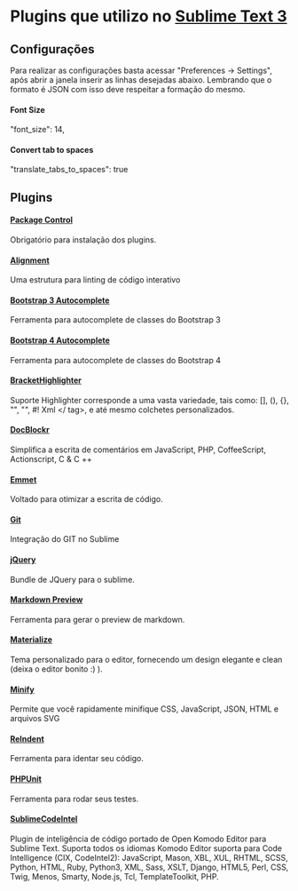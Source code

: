 # Plugins que utilizo no [Sublime Text 3](https://www.sublimetext.com/3)

## Configurações
Para realizar as configurações basta acessar "Preferences -> Settings", após abrir a janela inserir as linhas desejadas abaixo. Lembrando que o formato é JSON com isso deve respeitar a formação do mesmo.

#### Font Size
"font_size": 14,

#### Convert tab to spaces
"translate_tabs_to_spaces": true

## Plugins

#### [Package Control](https://packagecontrol.io/installation)
Obrigatório para instalação dos plugins.

#### [Alignment](https://packagecontrol.io/packages/Alignment)
Uma estrutura para linting de código interativo

#### [Bootstrap 3 Autocomplete](https://packagecontrol.io/packages/Bootstrap%203%20Autocomplete)
Ferramenta para autocomplete de classes do Bootstrap 3

#### [Bootstrap 4 Autocomplete](https://packagecontrol.io/packages/Bootstrap%204%20Autocomplete)
Ferramenta para autocomplete de classes do Bootstrap 4

#### [BracketHighlighter](https://packagecontrol.io/packages/BracketHighlighter)
Suporte Highlighter corresponde a uma vasta variedade, tais como: [], (), {}, "", "", #! Xml <tag> </ tag>, e até mesmo colchetes personalizados.

#### [DocBlockr](https://packagecontrol.io/packages/DocBlockr)
Simplifica a escrita de comentários em JavaScript, PHP, CoffeeScript, Actionscript, C & C ++

#### [Emmet](https://packagecontrol.io/packages/Emmet)
Voltado para otimizar a escrita de código.

#### [Git](https://packagecontrol.io/packages/Git)
Integração do GIT no Sublime

#### [jQuery](https://packagecontrol.io/packages/jQuery)
Bundle de JQuery para o sublime.

#### [Markdown Preview](https://packagecontrol.io/packages/Markdown%20Preview)
Ferramenta para gerar o preview de markdown.

#### [Materialize](https://packagecontrol.io/packages/Materialize)
Tema personalizado para o editor, fornecendo um design elegante e clean (deixa o editor bonito :) ).

#### [Minify](https://packagecontrol.io/packages/Minify)
Permite que você rapidamente minifique CSS, JavaScript, JSON, HTML e arquivos SVG

#### [ReIndent](https://packagecontrol.io/packages/ReIndent)
Ferramenta para identar seu código.

#### [PHPUnit](https://packagecontrol.io/packages/PHPUnit)
Ferramenta para rodar seus testes.

#### [SublimeCodeIntel](https://packagecontrol.io/packages/SublimeCodeIntel)
Plugin de inteligência de código portado de Open Komodo Editor para Sublime Text.
Suporta todos os idiomas Komodo Editor suporta para Code Intelligence (CIX, CodeIntel2):
JavaScript, Mason, XBL, XUL, RHTML, SCSS, Python, HTML, Ruby, Python3, XML, Sass, XSLT, Django, HTML5, Perl, CSS, Twig, Menos, Smarty, Node.js, Tcl, TemplateToolkit, PHP.
